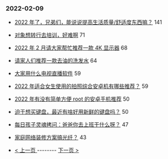 ### 2022-02-09 
- [2022 年了，兄弟们，能说说提高生活质量/舒适度东西嘛？](https://www.v2ex.com/t/832587) 141
- [对象想转行去培训，好难啊](https://www.v2ex.com/t/832615) 71
- [2022 年 2 月请大家帮忙推荐一款 4K 显示器](https://www.v2ex.com/t/832589) 68
- [请家人们推荐一款去油的洗发水](https://www.v2ex.com/t/832611) 64
- [大家用什么电视直播软件](https://www.v2ex.com/t/832582) 59
- [2022 年适合女生使用的拍照综合安卓机有哪些推荐？](https://www.v2ex.com/t/832592) 59
- [2022 年有没有简单方便 root 的安卓手机推荐](https://www.v2ex.com/t/832607) 50
- [迫于想买键盘，最近有啥好用新鲜的键盘吗？](https://www.v2ex.com/t/832652) 50
- [每日孩子灵魂拷问：爸爸你去上班干什么呀？](https://www.v2ex.com/t/832681) 47
- [家庭网络装修方案搞光纤？](https://www.v2ex.com/t/832702) 43 

- [ < 上一页 ](https://github.com/able8/v2ex-hot-record/blob/master/2022-02-08.md) -------- [ 下一页 > ](https://github.com/able8/v2ex-hot-record/blob/master/2022-02-10.md)